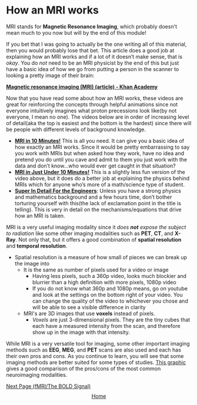 # How an MRI works

MRI stands for **Magnetic Resonance Imaging**, which probably doesn't mean much to you now but will by the end of this module! 

If you bet that I was going to actually be the one writing all of this material, then you would probably lose that bet. This article does a good job at explaining how an MRI works and if a lot of it doesn’t make sense, that is *okay*. You do *not* need to be an MRI physicist by the end of this but just have a basic idea of how we go from putting a person in the scanner to looking a pretty image of their brain:

**[Magnetic resonance imaging (MRI) (article) - Khan Academy](https://www.khanacademy.org/science/biology/human-biology/neuron-nervous-system/a/magnetic-resonance-imaging-mri)**

Now that you have read some about how an MRI works, these videos are great for reinforcing the concepts through helpful animations since not everyone intuitively imagines what proton precessions look like(by not everyone, I mean no one). The videos below are in order of increasing level of detail(aka the top is easiest and the bottom is the hardest) since there will be people with different levels of background knowledge.

- **[MRI in 10 Minutes!](https://youtu.be/jLnuPKhKXVM?si=K08V18WdL5oLSaco)** This is all you need. It can give you a basic idea of how exactly an MRI works. Since it would be pretty embarrassing to say you work with MRIs but when asked how they work, have no idea and pretend you do until you cave and admit to them you just work with the data and don’t know…who would ever get caught in that situation? 
- **[MRI in Just Under 10 Minutes!](https://youtu.be/1Ku6-uXw7Ag?si=eUFo5yEXmpEOQl4f)** This is a slightly less fun version of the video above, but it does do a better job at explaining the physics behind MRIs which for anyone who’s more of a math/science type of student.
- **[Super In Detail For the Engineers](https://youtube.com/playlist?list=PLkSVzqeK5v2C4X1G3IuRUQeNveNGNxZrn&si=2QvvOv37GIvj9gUC)**: Unless you have a strong physics and mathematics background and a few hours time, don’t bother torturing yourself with this(the lack of exclamation point in the title is telling). This is very in detail on the mechanisms/equations that drive how an MRI is taken. 

MRI is a very useful imaging modality since it *does* ***not*** *expose the subject to radiation* like some other imaging modalities such as **PET**, **CT**, and **X-Ray**. Not only that, but it offers a good combination of **spatial resolution** and **temporal resolution**. 
  - Spatial resolution is a measure of how small of pieces we can break up the image into
      - It is the same as number of pixels used for a video or image
          - Having less pixels, such a 360p video, looks much blockier and blurrier than a high definition with more pixels, 1080p video
          - If you do not know what 360p and 1080p means, go on  youtube and look at the settings on the bottom right of your video. You can change the quality of the video to whichever you chose and will be able to see a visible difference in clarity
      - MRI's are 3D images that use **voxels** instead of pixels.
          - *Voxels* are just 3-dimensional pixels. They are the tiny cubes that each have a measured intensity from the scan, and therefore show up in the image with that intensity. 

While MRI is a very versatile tool for imaging, some other important imaging methods such as **EEG**, **MEG**, and **PET** scans are also used and each has their own pros and cons. As you continue to learn, you will see that some imaging methods are better suited for some types of studies. [This graphic](https://www.researchgate.net/profile/Carolina-Mendez-Orellana/publication/295856844/figure/tbl1/AS:679900230987777@1539112255261/Advantages-and-disadvantages-of-functional-neuroimaging-techniques.png) gives a good comparison of the pros/cons of the most common neuroimaging modalities. 



<div style="text-align: left; margin-top: 10px;">
  <a href="fmri_bold_signal.html">Next Page (fMRI/The BOLD Signal)</a>
</div>

 <div style="text-align: center; margin-top: 10px;">
  <a href="/fmri-for-beginners/">Home</a>
</div>

